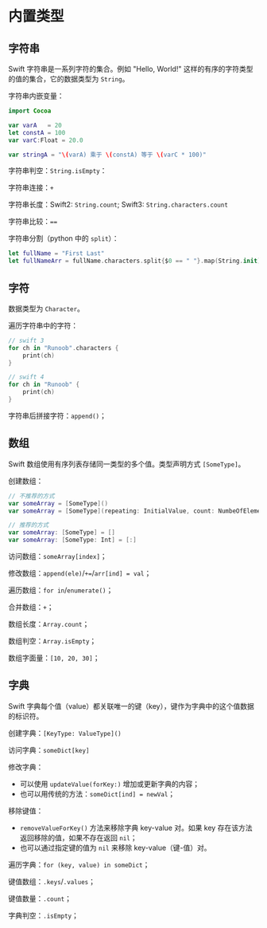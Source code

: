 # 内置类型

## 字符串

Swift 字符串是一系列字符的集合。例如 "Hello, World!" 这样的有序的字符类型的值的集合，它的数据类型为 `String`。

字符串内嵌变量：

```swift
import Cocoa

var varA   = 20
let constA = 100
var varC:Float = 20.0

var stringA = "\(varA) 乘于 \(constA) 等于 \(varC * 100)"
```

字符串判空：`String.isEmpty`：

字符串连接：`+`

字符串长度：Swift2: `String.count`; Swift3: `String.characters.count`

字符串比较：`==`

字符串分割（python 中的 `split`）：

```swift
let fullName = "First Last"
let fullNameArr = fullName.characters.split{$0 == " "}.map(String.init)
```

## 字符

数据类型为 `Character`。

遍历字符串中的字符：

```swift
// swift 3
for ch in "Runoob".characters {
    print(ch)
}

// swift 4
for ch in "Runoob" {
    print(ch)
}
```

字符串后拼接字符：`append()`；

## 数组

Swift 数组使用有序列表存储同一类型的多个值。类型声明方式 `[SomeType]`。

创建数组：

```swift
// 不推荐的方式
var someArray = [SomeType]()
var someArray = [SomeType](repeating: InitialValue, count: NumbeOfElements)

// 推荐的方式
var someArray: [SomeType] = []
var someArray: [SomeType: Int] = [:]
```

访问数组：`someArray[index]`；

修改数组：`append(ele)`/`+=`/`arr[ind] = val`；

遍历数组：`for in`/`enumerate()`；

合并数组：`+`；

数组长度：`Array.count`；

数组判空：`Array.isEmpty`；

数组字面量：`[10, 20, 30]`；

## 字典

Swift 字典每个值（value）都关联唯一的键（key），键作为字典中的这个值数据的标识符。

创建字典：`[KeyType: ValueType]()`

访问字典：`someDict[key]`

修改字典：

- 可以使用 `updateValue(forKey:)` 增加或更新字典的内容；
- 也可以用传统的方法：`someDict[ind] = newVal`；

移除键值：

- `removeValueForKey()` 方法来移除字典 key-value 对。如果 key 存在该方法返回移除的值，如果不存在返回 `nil`；
- 也可以通过指定键的值为 `nil` 来移除 key-value（键-值）对。

遍历字典：`for (key, value) in someDict`；

键值数组：`.keys`/`.values`；

键值数量：`.count`；

字典判空：`.isEmpty`；